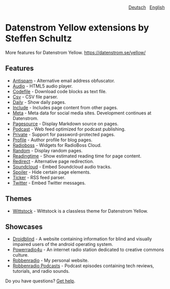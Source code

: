 <p align="right"><a href="README-de.md">Deutsch</a> &nbsp; <a href="README.md">English</a></p>

# Datenstrom Yellow extensions by Steffen Schultz

More features for Datenstrom Yellow. https://datenstrom.se/yellow/

## Features

* [Antispam](https://github.com/schulle4u/yellow-extensions-schulle4u/tree/master/antispam) - Alternative email address obfuscator.
* [Audio](https://github.com/schulle4u/yellow-extensions-schulle4u/tree/master/audio) - HTML5 audio player.
* [Codefile](https://github.com/schulle4u/yellow-extensions-schulle4u/tree/master/codefile) - Download code blocks as text file.
* [Csv](https://github.com/schulle4u/yellow-extensions-schulle4u/tree/master/csv) - CSV file parser.
* [Daily](https://github.com/schulle4u/yellow-extensions-schulle4u/tree/master/daily) - Show daily pages.
* [Include](https://github.com/schulle4u/yellow-extensions-schulle4u/tree/master/include) - Includes page content from other pages.
* [Meta](https://github.com/datenstrom/yellow-extensions/tree/master/source/meta) - Meta data for social media sites. Development continues at Datenstrom.
* [Pagesource](https://github.com/schulle4u/yellow-extensions-schulle4u/tree/master/pagesource) - Display Markdown source on pages.
* [Podcast](https://github.com/schulle4u/yellow-extensions-schulle4u/tree/master/podcast) - Web feed optimized for podcast publishing.
* [Private](https://github.com/schulle4u/yellow-extensions-schulle4u/tree/master/private) - Support for password-protected pages.
* [Profile](https://github.com/schulle4u/yellow-extensions-schulle4u/tree/master/profile) - Author profile for blog pages.
* [Radioboss](https://github.com/schulle4u/yellow-extensions-schulle4u/tree/master/radioboss) - Widgets for RadioBoss Cloud.
* [Random](https://github.com/schulle4u/yellow-extensions-schulle4u/tree/master/random) - Display random pages.
* [Readingtime](https://github.com/schulle4u/yellow-extensions-schulle4u/tree/master/readingtime) - Show estimated reading time for page content.
* [Redirect](https://github.com/schulle4u/yellow-extensions-schulle4u/tree/master/redirect) - Alternative page redirection.
* [Soundcloud](https://github.com/schulle4u/yellow-extensions-schulle4u/tree/master/soundcloud) - Embed Soundcloud audio tracks.
* [Spoiler](https://github.com/schulle4u/yellow-extensions-schulle4u/tree/master/spoiler) - Hide certain page elements.
* [Ticker](https://github.com/schulle4u/yellow-extensions-schulle4u/tree/master/ticker) - RSS feed parser.
* [Twitter](https://github.com/schulle4u/yellow-extensions-schulle4u/tree/master/twitter) - Embed Twitter messages.

## Themes

* [Wittstock](https://github.com/schulle4u/yellow-extensions-schulle4u/tree/master/wittstock) - Wittstock is a classless theme for Datenstrom Yellow.

## Showcases

* [Droidblind](https://droidblind.de) - A website containing information for blind and visually impaired users of the android operating system.
* [Powerradio4u](https://powerradio4u.de) - An internet radio station dedicated to creative commons culture.
* [Robbenradio](https://robbenradio.de) - My personal website.
* [Robbenradio Podcasts](https://podcast.robbenradio.de) - Podcast episodes containing tech reviews, tutorials, and radio sounds.

Do you have questions? [Get help](https://github.com/schulle4u/yellow-extensions-schulle4u/issues).
